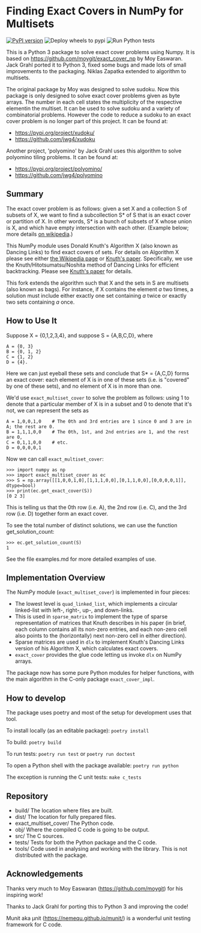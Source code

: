 Finding Exact Covers in NumPy for Multisets
===========================================

[![PyPI version](https://badge.fury.io/py/exact-multiset-cover.svg)](https://badge.fury.io/py/exact-multiset-cover)
![Deploy wheels to pypi](https://github.com/questforwisdom/exact_multiset_cover/workflows/Deploy%20wheels%20to%20pypi/badge.svg)
![Run Python tests](https://github.com/questforwisdom/exact_multiset_cover/workflows/Run%20Python%20tests/badge.svg)

This is a Python 3 package to solve exact cover problems using Numpy. It is based on https://github.com/moygit/exact_cover_np by Moy Easwaran. Jack Grahl ported it to Python 3, fixed some bugs and made lots of small improvements to the packaging. Niklas Zapatka extended to algorithm to multisets.

The original package by Moy was designed to solve sudoku. Now this package is only designed to solve exact cover problems given as byte arrays. The number in each cell states the multiplicity of the respective elementin the multiset. It can be used to solve sudoku and a variety of combinatorial problems. However the code to reduce a sudoku to an exact cover problem is no longer part of this project. It can be found at:
 - https://pypi.org/project/xudoku/
 - https://github.com/jwg4/xudoku

Another project, 'polyomino' by Jack Grahl uses this algorithm to solve polyomino tiling problems. It can be found at:
 - https://pypi.org/project/polyomino/
 - https://github.com/jwg4/polyomino

Summary
-------

The exact cover problem is as follows: given a set X and a
collection S of subsets of X, we want to find a subcollection S*
of S that is an exact cover or partition of X.  In other words,
S* is a bunch of subsets of X whose union is X, and which have
empty intersection with each other.  (Example below; more details [on
wikipedia](https://en.wikipedia.org/wiki/Exact_cover).)

This NumPy module uses Donald Knuth's Algorithm X
(also known as Dancing Links) to find
exact covers of sets.
For details on Algorithm X please see either
[the Wikipedia page](https://en.wikipedia.org/wiki/Knuth%27s_Algorithm_X)
or [Knuth's paper](http://arxiv.org/pdf/cs/0011047v1).
Specifically, we use the Knuth/Hitotsumatsu/Noshita method of
Dancing Links for efficient backtracking.  Please see
[Knuth's paper](http://arxiv.org/pdf/cs/0011047v1)
for details.

This fork extends the algorithm such that X and the sets in S
are multisets (also known as bags). For instance, if X contains the
element _a_ two times, a solution must include either exactly one set
containing _a_ twice or exactly two sets containing _a_ once. 

How to Use It
-------------

Suppose X = {0,1,2,3,4}, and suppose S = {A,B,C,D}, where

    A = {0, 3}
    B = {0, 1, 2}
    C = {1, 2}
    D = {4}.

Here we can just eyeball these sets and conclude that S* = {A,C,D} forms an
exact cover: each element of X is in one of these sets (i.e. is
"covered" by one of these sets), and no element of X is in more than
one.

We'd use `exact_multiset_cover` to solve the problem as follows:
using 1 to denote that a particular member of X is in a subset and 0 to
denote that it's not, we can represent the sets as

    A = 1,0,0,1,0    # The 0th and 3rd entries are 1 since 0 and 3 are in A; the rest are 0.
    B = 1,1,1,0,0    # The 0th, 1st, and 2nd entries are 1, and the rest are 0,
    C = 0,1,1,0,0    # etc.
    D = 0,0,0,0,1

Now we can call `exact_multiset_cover`:

    >>> import numpy as np
    >>> import exact_multiset_cover as ec
    >>> S = np.array([[1,0,0,1,0],[1,1,1,0,0],[0,1,1,0,0],[0,0,0,0,1]], dtype=bool)
    >>> print(ec.get_exact_cover(S))
    [0 2 3]

This is telling us that the 0th row (i.e. A), the 2nd row (i.e. C),
and the 3rd row (i.e. D) together form an exact cover.

To see the total number of distinct solutions, we can use the function get_solution_count:

    >>> ec.get_solution_count(S)
    1

See the file examples.md for more detailed examples of use.


Implementation Overview
-----------------------

The NumPy module (`exact_multiset_cover`) is implemented in four pieces:

- The lowest level is `quad_linked_list`, which implements a circular
  linked-list with left-, right-, up-, and down-links.
- This is used in `sparse_matrix` to implement the type of sparse
  representation of matrices that Knuth describes in his paper (in
  brief, each column contains all its non-zero entries, and each
  non-zero cell also points to the (horizontally) next non-zero cell
  in either direction).
- Sparse matrices are used in `dlx` to implement Knuth's Dancing
  Links version of his Algorithm X, which calculates exact covers.
- `exact_cover` provides the glue code letting us invoke
  `dlx` on NumPy arrays.

The package now has some pure Python modules for helper functions, with the main algorithm in the C-only package `exact_cover_impl`.

How to develop
--------------

The package uses poetry and most of the setup for development uses that tool.

To install locally (as an editable package):
`poetry install`

To build:
`poetry build`

To run tests:
`poetry run test` or `poetry run doctest`

To open a Python shell with the package available:
`poetry run python`

The exception is running the C unit tests:
`make c_tests`

Repository
----------

- build/ The location where files are built.
- dist/ The location for fully prepared files.
- exact_multiset_cover/ The Python code.
- obj/ Where the compiled C code is going to be output.
- src/ The C sources.
- tests/ Tests for both the Python package and the C code.
- tools/ Code used in analysing and working with the library. This is not distributed with the package.

Acknowledgements
----------------

Thanks very much to Moy Easwaran (https://github.com/moygit) for his inspiring work!

Thanks to Jack Grahl for porting this to Python 3 and improving the code!

Munit aka µnit (https://nemequ.github.io/munit/) is a wonderful unit testing framework for C code.
